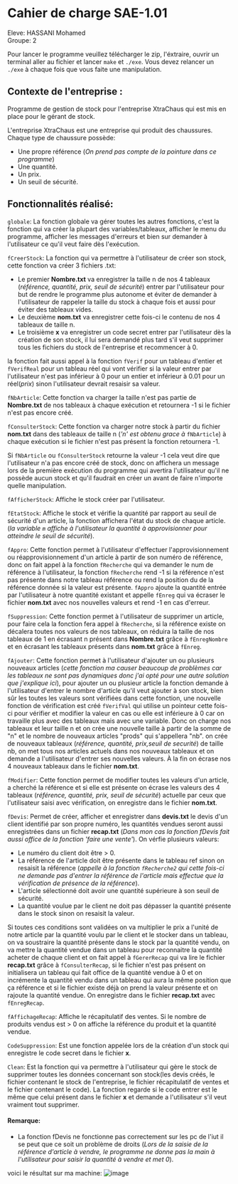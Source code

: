 # Cahier de charge SAE-1.01
Eleve: HASSANI Mohamed  
Groupe: 2  

Pour lancer le programme veuillez télécharger le zip, l'éxtraire, ouvrir un terminal aller au fichier et lancer ```make``` et ```./exe```. Vous devez relancer un ```./exe``` à chaque fois que vous faite une manipulation.


## Contexte de l'entreprise :
Programme de gestion de stock pour l'entreprise XtraChaus qui est mis en place pour le gérant de stock.

L'entreprise XtraChaus est une entreprise qui produit des chaussures.
Chaque type de chaussure possède:
- Une propre référence (*On prend pas compte de la pointure dans ce programme*)
- Une quantité.
- Un prix.
- Un seuil de sécurité.

## Fonctionnalités réalisé:
``` globale ```: La fonction globale va gérer toutes les autres fonctions, c'est la fonction qui va créer la plupart des variables/tableaux, afficher le menu du programme, afficher les messages d'erreurs et bien sur demander à l'utilisateur ce qu'il veut faire dès l'exécution.

```fCreerStock```: La fonction qui va permettre à l'utilisateur de créer son stock, cette fonction va créer 3 fichiers .txt:
- Le premier __Nombre.txt__  va enregistrer la taille n de nos 4 tableaux (*référence, quantité, prix, seuil de sécurité*) entrer par l'utilisateur pour but de rendre le programme plus autonome et éviter de demander à l'utilisateur de rappeler la taille du stock à chaque fois et aussi pour éviter des tableaux vides.
- Le deuxième __nom.txt__ va enregistrer cette fois-ci le contenu de nos 4 tableaux de taille n.
- Le troisième __x__ va enregistrer un code secret entrer par l'utilisateur dès la création de son stock, il lui sera demandé plus tard s'il veut supprimer tous les fichiers du stock de l'entreprise et recommencer à 0.

la fonction fait aussi appel à la fonction ```fVerif``` pour un tableau d'entier et ```fVerifReal``` pour un tableau réel qui vont vérifier si la valeur entrer par l'utilisateur n'est pas inférieur à 0 pour un entier et inférieur à 0.01 pour un réel(*prix*) sinon l'utilisateur devrait resaisir sa valeur.

```fNbArticle```: Cette fonction va charger la taille n'est pas partie de __Nombre.txt__ de nos tableaux à chaque exécution et retournera -1 si le fichier n'est pas encore créé.

```fConsulterStock```: Cette fonction va charger notre stock à partir du fichier __nom.txt__ dans des tableaux de taille n (*'n' est obtenu grace à* ```fNbArticle```) à chaque exécution si le fichier n'est pas présent la fonction retournera -1.

Si ```fNbArticle``` ou ```fConsulterStock``` retourne la valeur -1 cela veut dire que l'utilisateur n'a pas encore créé de stock, donc on affichera un message lors de la première exécution du programme qui avertira l'utilisateur qu'il ne possède aucun stock et qu'il faudrait en créer un avant de faire n'importe quelle manipulation.

```fAfficherStock```: Affiche le stock créer par l'utilisateur.

```fEtatStock```: Affiche le stock et vérifie la quantité par rapport au seuil de sécurité d'un article, la fonction affichera l'état du stock de chaque article.(*la variable ```m``` affiche à l'utilisateur la quantité à approvisionner pour atteindre le seuil de sécurité*).

```fAppro```: Cette fonction permet à l'utilisateur d'effectuer l'approvisionnement ou réapprovisionnement d'un article à partir de son numéro de référence, donc on fait appel à la fonction ```fRecherche``` qui va demander le num de référence à l'utilisateur, la fonction ```fRecherche``` rend -1 si la référence n'est pas présente dans notre tableau référence ou rend la position du de la référence donnée si la valeur est présente. ```fAppro``` ajoute la quantité entrée par l'utilisateur à notre quantité existant et appelle ```fEnreg``` qui va écraser le fichier __nom.txt__ avec nos nouvelles valeurs et rend -1 en cas d'erreur.

```fSuppression```: Cette fonction permet à l'utilisateur de supprimer un article, pour faire cela la fonction fera appel à ```fRecherche```, si la référence existe on décalera toutes nos valeurs de nos tableaux, on réduira la taille de nos tableaux de 1 en écrasant n présent dans __Nombre.txt__ grâce à ```fEnregNombre``` et en écrasant les tableaux présents dans __nom.txt__ grâce à ```fEnreg```.

```fAjouter```: Cette fonction permet à l'utilisateur d'ajouter un ou plusieurs nouveaux articles (*cette fonction ma causer beaucoup de problèmes car les tableaux ne sont pas dynamiques donc j'ai opté pour une autre solution que j'explique ici*),  pour ajouter un ou plusieur article la fonction demande à l'utilisateur d'entrer le nombre d'article qu'il veut ajouter à son stock, bien sûr les toutes les valeurs sont vérifiées dans cette fonction, une nouvelle  fonction de vérification est créé ```fVerifVal``` qui utilise un pointeur cette fois-ci pour vérifier et modifier la valeur en cas ou elle est inférieure à 0 car on travaille plus avec des tableaux mais avec une variable.  Donc on charge nos tableaux et leur taille n et on crée une nouvelle taille à partir de la somme de "n" et le nombre de nouveaux articles "prods" qui s'appellera "nb". on crée de nouveaux tableaux (*référence, quantité, prix,seuil de securité*) de taille nb, on met tous nos articles actuels dans nos nouveaux tableaux et on demande a l'utilisateur d'entrer ses nouvelles valeurs. À la fin on écrase nos 4 nouveaux tableaux dans le fichier __nom.txt__.

```fModifier```: Cette fonction permet de modifier toutes les valeurs d'un article, a cherché la référence et si elle est présente on écrase les valeurs des 4 tableaux (*référence, quantité, prix, seuil de sécurité*) actuelle par ceux que l'utilisateur saisi avec vérification, on enregistre dans le fichier __nom.txt__.

```fDevis```: Permet de créer, afficher et enregistrer dans __devis.txt__ le devis d'un client identifié par son propre numéro, les quantités vendues seront aussi enregistrées dans un fichier __recap.txt__ (*Dans mon cas la fonction fDevis fait aussi office de la fonction 'faire une vente'*). On vérfie plusieurs valeurs:
- Le numéro du client doit être > 0.
- La référence de l'article doit être présente dans le tableau ref sinon on resaisit la référence (*appelle à la fonction ```fRecherche2``` qui cette fois-ci ne demande pas d'entrer la référence de l'article mais effectue que la vérification de présence de la référence*).
- L'article sélectionné doit avoir une quantité supérieure à son seuil de sécurité.
- La quantité voulue par le client ne doit pas dépasser la quantité présente dans le stock sinon on resaisit la valeur. 

Si toutes ces conditions sont validées on va multiplier le prix a l'unité de notre article par la quantité voulu par le client et le stocker dans un tableau, on va soustraire la quantité présente dans le stock par la quantité vendu, on va mettre la quantité vendue dans un tableau pour reconnaitre la quantité acheter de chaque client et on fait appel à ```fGererRecap``` qui va lire le fichier __recap.txt__ grâce à ```fConsulterRecap```, si le fichier n'est pas présent on initialisera un tableau qui fait office de la quantité vendue à 0 et on incrémente la quantité vendu dans un tableau qui aura la même position que ça référence et si le fichier existe déjà on prend la valeur présente et on rajoute la quantité vendue. On enregistre dans le fichier __recap.txt__ avec ```fEnregRecap```.

```fAffichageRecap```:  Affiche le récapitulatif des ventes. Si le nombre de produits vendus est > 0 on affiche la référence du produit et la quantité vendue.

```CodeSuppression```: Est une fonction appelée lors de la création d'un stock qui enregistre le code secret dans le fichier __x__.

```Clean```: Est la fonction qui va permettre à l'utilisateur qui gère le stock de supprimer toutes les données concernant son stock(les devis créés, le fichier contenant le stock de l'entreprise, le fichier récapitulatif de ventes et le fichier contenant le code). La fonction regarde si le code entrer est le même que celui présent dans le fichier __x__ et demande a l'utilisateur s'il veut vraiment tout supprimer.

#### Remarque:
- La fonction fDevis ne fonctionne pas correctement sur les pc de l'iut il se peut que ce soit un problème de droits (*Lors de la saisie de la référence d'article à vendre, le programme ne donne pas la main à l'utilisateur pour saisir la quantité à vendre et met 0*).

voici le résultat sur ma machine:
![image](https://user-images.githubusercontent.com/78689752/141314943-34cc789e-d94c-4bee-a58e-e58a87772794.png)

